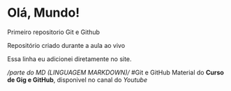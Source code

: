# Olá, Mundo!
 Primeiro repositorio Git e Github

 Repositório criado durante a aula ao vivo
 
 Essa linha eu adicionei diretamente no site.
 
 */parte do MD (LINGUAGEM MARKDOWN)/* 
 #Git e GitHub
 Material do **Curso de Gig e GitHub**, disponivel no canal do *Youtube*
 

